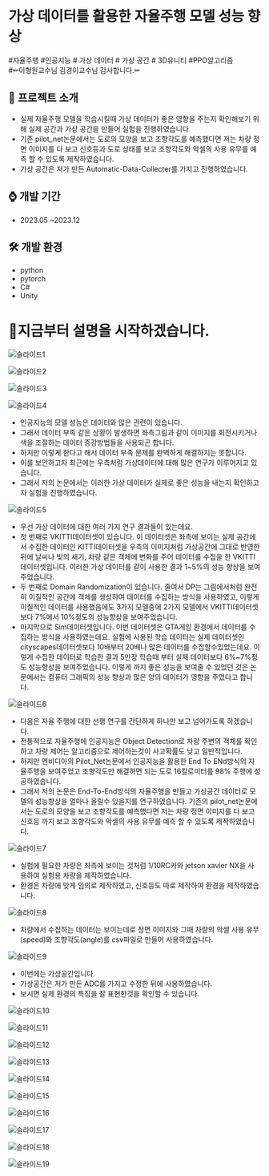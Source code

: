 # 가상 데이터를 활용한 자율주행 모델 성능 향상
#자율주행 #인공지능 # 가상 데이터 # 가상 공간 # 3D유니티 #PPO알고리즘 <br/>
#✏이형원교수님 김경이교수님 감사합니다.✏

## 📜 프로젝트 소개 
 - 실제 자율주행 모델을 학습시킬때 가상 데이터가 좋은 영향을 주는지 확인해보기 위해 실제 공간과 가상 공간을 만들어 실험을 진행하였습니다
 - 기존 pilot_net논문에서는 도로의 모양을 보고 조향각도를 예측했다면 저는 차량 정면 이미지를 다 보고 신호등과 도로 상태를 보고 조향각도와 악셀의 사용 유무를 예측 할 수 있도록 제작하였습니다.
 - 가상 공간은 저가 만든 Automatic-Data-Collecter를 가지고 진행하였습니다.

## ⌚ 개발 기간
* 2023.05 ~2023.12

## 🛠 개발 환경
- python
- pytorch
- C#     
- Unity


# 🎥지금부터 설명을 시작하겠습니다.

![슬라이드1](https://github.com/gkxotjd12312/Thesis/assets/54784059/79a33249-f479-417c-b341-224cf1fda974)

![슬라이드2](https://github.com/gkxotjd12312/Thesis/assets/54784059/1762118c-ff6d-4530-a43e-aa15d410ddd4)

![슬라이드3](https://github.com/gkxotjd12312/Thesis/assets/54784059/05991d46-476e-4aaa-8fdc-6ba5a3e955d7)

![슬라이드4](https://github.com/gkxotjd12312/Thesis/assets/54784059/c39ad1cc-ace3-436f-be3b-d73c66eb6c64)
 - 인공지능의 모델 성능은 데이터와 많은 관련이 있습니다. 
 - 그래서 데이터 부족 같은 상황이 발생하면 좌측그림과 같이 이미지를 회전시키거나 색을 조절하는 데이터 증강방법들을 사용되곤 합니다.
 - 하지만 이렇게 한다고 해서 데이터 부족 문제를 완벽하게 해결하지는 못합니다.
 - 이를 보안하고자 최근에는 우측처럼 가상데이터에 대해 많은 연구가 이루어지고 있습니다.
 - 그래서 저의 논문에서는 이러한 가상 데이터가 실제로 좋은 성능을 내는지 확인하고자 실험을 진행하였습니다.

![슬라이드5](https://github.com/gkxotjd12312/Thesis/assets/54784059/330b20c6-8ea1-4dfe-b715-fd9802677c1c)
 - 우선 가상 데이터에 대한 여러 가지 연구 결과들이 있는데요.
 - 첫 번째로 VKITTI데이터셋이 있습니다. 이 데이터셋은 좌측에 보이는 실제 공간에서 수집한 데이터인 KITTI데이터셋을 우측의 이미지처럼 가상공간에 그대로 반영한 뒤에 날씨나 빛의 새기, 차량 같은 객체에 변화를 주어 데이터를 수집을 한 VKITTI데이터셋입니다. 이러한 가상 데이터를 같이 사용한 결과 1~5%의 성능 향상을 보여주었습니다.
 - 두 번째로 Domain Randomization이 있습니다. 줄여서 DP는 그림에서처럼 완전히 이질적인 공간에 객체를 생성하여 데이터를 수집하는 방식을 사용하였고, 이렇게 이질적인 데이터를 사용했음에도 3가지 모델중에 2가지 모델에서 VKITTI데이터셋 보다 7%에서 10%정도의 성능향상을 보여주었습니다.
 - 마지막으로 Sim데이터셋입니다. 이번 데이터셋은 GTA게임 환경에서 데이터를 수집하는 방식을 사용하였는데요. 실험에 사용된 학습 데이터는 실제 데이터셋인 cityscapes데이터셋보다 10배부터 20배나 많은 데이터를 수집할수있었는데요. 이렇게 수집한 데이터로 학습한 결과 5만장 학습때 부터 실제 데이터보다 6%~7%정도 성능향상을 보여주었습니다. 이렇게 까지 좋은 성능을 보여줄 수 있었던 것은 논문에서는 컴퓨터 그래픽의 성능 향상과 많은 양의 데이터가 영향을 주었다고 합니다.

![슬라이드6](https://github.com/gkxotjd12312/Thesis/assets/54784059/3e9551a3-1a39-4283-9cb1-e09f5ea8e594)
 - 다음은 자율 주행에 대한 선행 연구를 간단하게 하나만 보고 넘어가도록 하겠습니다.
 - 전통적으로 자율주행에 인공지능은 Object Detection로 차량 주변의 객체를 확인하고 차량 제어는 알고리즘으로 제어하는것이 사고확률도 낮고 일반적입니다.
 - 하지만 엔비디아의 Pilot_Net논문에서 인공지능을 활용한 End To ENd방식의 자율주행을 보여주었고 조향각도만 해결하면 되는 도로 16킬로미터를 98% 주행에 성공하였습니다.
 - 그래서 저의 논문은 End-To-End방식의 자율주행을 만들고 가상공간 데이터로 모델의 성능향상을 얼마나 올릴수 있을지를 연구하였습니다. 기존의 pilot_net논문에서는 도로의 모양을 보고 조향각도를 예측했다면 저는 차량 정면 이미지를 다 보고 신호등 까지 보고 조향각도와 악셀의 사용 유무를 예측 할 수 있도록 제작하였습니다.

![슬라이드7](https://github.com/gkxotjd12312/Thesis/assets/54784059/7e637df6-1dcf-4e3c-a19b-012c651d5f82)
 - 실험에 필요한 차량은 좌측에 보이는 것처럼 1/10RC카와 jetson xavier NX을 사용하여 실험용 차량을 제작하였습니다.
 - 환경은 차량에 맞게 임의로 제작하였고, 신호등도 따로 제작하여 환경을 제작하였습니다.

![슬라이드8](https://github.com/gkxotjd12312/Thesis/assets/54784059/b528499a-6546-4005-8588-1f06557d3d70)
 - 차량에서 수집하는 데이터는 보이는데로 정면 이미지와 그때 차량의 악셀 사용 유무(speed)와 조향각도(angle)를 csv파일로 만들어 사용하였습니다.

![슬라이드9](https://github.com/gkxotjd12312/Thesis/assets/54784059/4ffc1514-bbfb-4b9e-8b8f-b5bfdbe73b4d)
 - 이번에는 가상공간입니다.
 - 가상공간은 저가 만든 ADC를 가지고 수정한 뒤에 사용하였습니다.
 - 보시면 실제 환경의 특징을 잘 표현한것을 확인할 수 있습니다.

![슬라이드10](https://github.com/gkxotjd12312/Thesis/assets/54784059/70e5d4f6-8628-4852-94a1-e589bc06a211)

![슬라이드11](https://github.com/gkxotjd12312/Thesis/assets/54784059/ff03cc63-a8da-427d-bc94-f030d4452485)

![슬라이드12](https://github.com/gkxotjd12312/Thesis/assets/54784059/ed95e541-5450-4c16-b355-c0a059b9b501)

![슬라이드13](https://github.com/gkxotjd12312/Thesis/assets/54784059/cc6815e3-0bc2-4595-a79b-4d539acf800f)

![슬라이드14](https://github.com/gkxotjd12312/Thesis/assets/54784059/f4997c2b-3764-4a2d-b45b-803214977090)

![슬라이드15](https://github.com/gkxotjd12312/Thesis/assets/54784059/7c731148-5647-4f8e-992f-1142287eb199)

![슬라이드16](https://github.com/gkxotjd12312/Thesis/assets/54784059/33e51d05-c18a-4ee7-ae07-336dac7fa90b)

![슬라이드17](https://github.com/gkxotjd12312/Thesis/assets/54784059/6be49117-c01f-4b11-aed5-66e6cb0ef67e)

![슬라이드18](https://github.com/gkxotjd12312/Thesis/assets/54784059/8476256d-3065-4ede-befe-da395b87a960)

![슬라이드19](https://github.com/gkxotjd12312/Thesis/assets/54784059/05f6ebfe-c855-4c34-9c23-7b5eb3b04a55)
